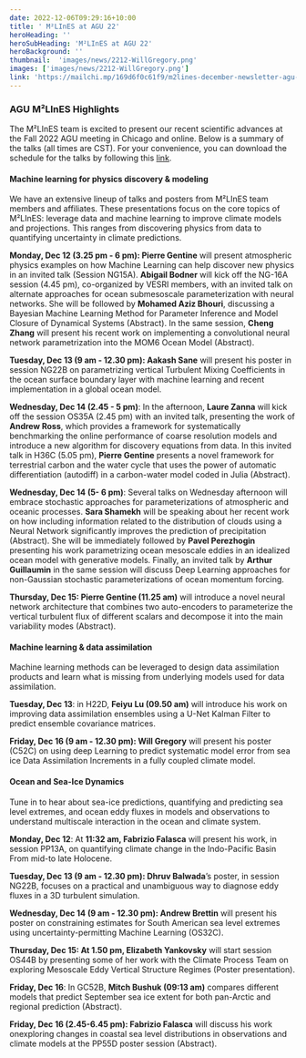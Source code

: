 ```yaml
---
date: 2022-12-06T09:29:16+10:00
title: ' M²LInES at AGU 22'
heroHeading: ''
heroSubHeading: 'M²LInES at AGU 22'
heroBackground: ''
thumbnail:  'images/news/2212-WillGregory.png'
images: ['images/news/2212-WillGregory.png']
link: 'https://mailchi.mp/169d6f0c61f9/m2lines-december-newsletter-agu-special'
---
```


### AGU M²LInES Highlights
The M²LInES team is excited to present our recent scientific advances at the Fall 2022 AGU meeting in Chicago and online. Below is a summary of the talks (all times are CST). For your convenience, you can download the schedule for the talks by following this [link](https://drive.google.com/file/d/16zgh5TfVuZfuz7CVSh_MuiUmKM0jXPvU/view).

#### Machine learning for physics discovery & modeling

We have an extensive lineup of talks and posters from M²LInES team members and affiliates. These presentations focus on the core topics of M²LInES: leverage data and machine learning to improve climate models and projections. This ranges from discovering physics from data to quantifying uncertainty in climate predictions.

**Monday, Dec 12 (3.25 pm - 6 pm): Pierre Gentine** will present atmospheric physics examples on how Machine Learning can help discover new physics in an invited talk (Session NG15A). **Abigail Bodner** will kick off the NG-16A session (4.45 pm), co-organized by VESRI members, with an invited talk on alternate approaches for ocean submesoscale parameterization with neural networks. She will be followed by **Mohamed Aziz Bhouri**, discussing a Bayesian Machine Learning Method for Parameter Inference and Model Closure of Dynamical Systems (Abstract). In the same session, **Cheng Zhang** will present his recent work on implementing a convolutional neural network parametrization into the MOM6 Ocean Model (Abstract).

**Tuesday, Dec 13 (9 am - 12.30 pm): Aakash Sane** will present his poster in session NG22B on parametrizing vertical Turbulent Mixing Coefficients in the ocean surface boundary layer with machine learning and recent implementation in a global ocean model.

**Wednesday, Dec 14 (2.45 - 5 pm)**: In the afternoon, **Laure Zanna** will kick off the session OS35A (2.45 pm) with an invited talk, presenting the work of **Andrew Ross**, which provides a framework for systematically benchmarking the online performance of coarse resolution models and introduce a new algorithm for discovery equations from data. In this invited talk in H36C (5.05 pm), **Pierre Gentine** presents a novel framework for terrestrial carbon and the water cycle that uses the power of automatic differentiation (autodiff) in a carbon-water model coded in Julia (Abstract).

**Wednesday, Dec 14 (5- 6 pm)**: Several talks on Wednesday afternoon will embrace stochastic approaches for parameterizations of atmospheric and oceanic processes. **Sara Shamekh** will be speaking about her recent work on how including information related to the distribution of clouds using a Neural Network significantly improves the prediction of precipitation (Abstract). She will be immediately followed by **Pavel Perezhogin** presenting his work parametrizing ocean mesoscale eddies in an idealized ocean model with generative models. Finally, an invited talk by **Arthur Guillaumin** in the same session will discuss Deep Learning approaches for non-Gaussian stochastic parameterizations of ocean momentum forcing.

**Thursday, Dec 15: Pierre Gentine (11.25 am)** will introduce a novel neural network architecture that combines two auto-encoders to parameterize the vertical turbulent flux of different scalars and decompose it into the main variability modes (Abstract).


#### Machine learning & data assimilation

Machine learning methods can be leveraged to design data assimilation products and learn what is missing from underlying models used for data assimilation.

**Tuesday, Dec 13**: in H22D, **Feiyu Lu (09.50 am)** will introduce his work on improving data assimilation ensembles using a U-Net Kalman Filter to predict ensemble covariance matrices.

**Friday, Dec 16 (9 am - 12.30 pm): Will Gregory** will present his poster (C52C) on using deep Learning to predict systematic model error from sea ice Data Assimilation Increments in a fully coupled climate model.


#### Ocean and Sea-Ice Dynamics

Tune in to hear about sea-ice predictions, quantifying and predicting sea level extremes, and ocean eddy fluxes in models and observations to understand multiscale interaction in the ocean and climate system.

**Monday, Dec 12**: At **11:32 am, Fabrizio Falasca** will present his work, in session PP13A, on quantifying climate change in the Indo-Pacific Basin From mid-to late Holocene.

**Tuesday, Dec 13 (9 am - 12.30 pm): Dhruv Balwada**’s poster, in session NG22B, focuses on a practical and unambiguous way to diagnose eddy fluxes in a 3D turbulent simulation.

**Wednesday, Dec 14 (9 am - 12.30 pm): Andrew Brettin** will present his poster on constraining estimates for South American sea level extremes using uncertainty-permitting Machine Learning (OS32C).

**Thursday, Dec 15: At 1.50 pm, Elizabeth Yankovsky** will start session OS44B by presenting some of her work with the Climate Process Team on exploring Mesoscale Eddy Vertical Structure Regimes (Poster presentation).

**Friday, Dec 16**: In GC52B, **Mitch Bushuk (09:13 am)** compares different models that predict September sea ice extent for both pan-Arctic and regional prediction (Abstract).

**Friday, Dec 16 (2.45-6.45 pm): Fabrizio Falasca** will discuss his work onexploring changes in coastal sea level distributions in observations and climate models at the PP55D poster session (Abstract).
